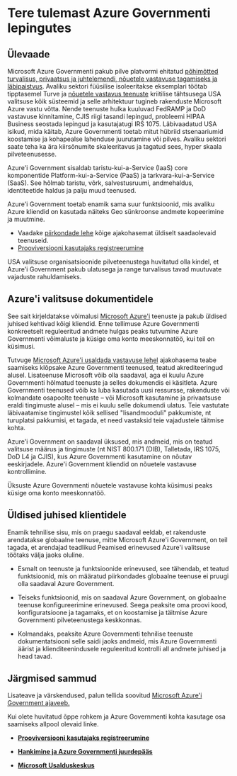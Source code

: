 <properties 
   pageTitle="Azure'i Government ülevaade | Microsoft Azure'i" 
   description="Selles artiklis antakse ülevaade Azure'i Government Cloud võimaluste ja usaldusväärne kujundus ja turvalisuse vastavuse kehtivad federal, riigi ja kohaliku valitsuse ettevõtete ja partnerite kasutada. " 
   services="Azure-Government"
   cloud="gov" 
   documentationCenter="" 
   authors="ryansoc" 
   manager="zakramer"    editor=""/>

<tags
   ms.service="multiple"
   ms.devlang="na"
   ms.topic="article"
   ms.tgt_pltfrm="na"
   ms.workload="azure-government" 
   ms.date="10/18/2016"
   ms.author="ryansoc"/>

# <a name="welcome-to-azure-government"></a>Tere tulemast Azure Governmenti lepingutes

## <a name="overview"></a>Ülevaade

Microsoft Azure Governmenti pakub pilve platvormi ehitatud [põhimõtted turvalisus, privaatsus ja juhtelemendi, nõuetele vastavuse tagamiseks ja läbipaistvus](http://azure.com/gov). Avaliku sektori füüsilise isoleeritakse eksemplari töötab tipptasemel Turve ja [nõuetele vastavus teenuste](https://azure.microsoft.com/support/trust-center/compliance/) kriitilise tähtsusega USA valitsuse kõik süsteemid ja selle arhitektuur tugineb rakenduste Microsoft Azure vastu võtta. Nende teenuste hulka kuuluvad FedRAMP ja DoD vastavuse kinnitamine, CJIS riigi tasandi lepingud, probleemi HIPAA Business seostada lepingud ja kasutajatugi IRS 1075. Läbivaadatud USA isikud, mida käitab, Azure Governmenti toetab mitut hübriid stsenaariumid koostamise ja kohapealse lahenduse juurutamine või pilves. Avaliku sektori saate teha ka ära kiirsõnumite skaleeritavus ja tagatud sees, hyper skaala pilveteenusesse.

Azure'i Government sisaldab taristu-kui-a-Service (IaaS) core komponentide Platform-kui-a-Service (PaaS) ja tarkvara-kui-a-Service (SaaS).  See hõlmab taristu, võrk, salvestusruumi, andmehaldus, identiteetide haldus ja palju muud teenused.

Azure'i Government toetab enamik sama suur funktsioonid, mis avaliku Azure kliendid on kasutada näiteks Geo sünkroonse andmete kopeerimine ja muutmine. 

- Vaadake [piirkondade lehe](https://azure.microsoft.com/regions/#services) kõige ajakohasemat üldiselt saadaolevaid teenuseid.
- [Prooviversiooni kasutajaks registreerumine](https://azuregov.microsoft.com/trial/azuregovtrial)

USA valitsuse organisatsioonide pilveteenustega huvitatud olla kindel, et Azure'i Government pakub ulatusega ja range turvalisus tavad muutuvate vajaduste rahuldamiseks.

## <a name="azure-government-documentation"></a>Azure'i valitsuse dokumentidele

See sait kirjeldatakse võimalusi [Microsoft Azure'i](https://azure.microsoft.com/features/gov/) teenuste ja pakub üldised juhised kehtivad kõigi kliendid. Enne tellimuse Azure Governmenti konkreetselt reguleeritud andmete hulgas peaks tutvumine Azure Governmenti võimaluste ja küsige oma konto meeskonnatöö, kui teil on küsimusi.

Tutvuge [Microsoft Azure'i usaldada vastavuse lehel](http://www.microsoft.com/en-us/TrustCenter/Compliance/default.aspx) ajakohasema teabe saamiseks klõpsake Azure Governmenti teenused, teatud akrediteeringud alusel. Lisateenuse Microsoft võib olla saadaval, aga ei kuulu Azure Governmenti hõlmatud teenuste ja selles dokumendis ei käsitleta. Azure Governmenti teenused võib ka luba kasutada uusi ressursse, rakenduste või kolmandate osapoolte teenuste – või Microsoft kasutamine ja privaatsuse eraldi tingimuste alusel – mis ei kuulu selle dokumendi ulatus. Teie vastutate läbivaatamise tingimustel kõik sellised "lisandmooduli" pakkumiste, nt turuplatsi pakkumisi, et tagada, et need vastaksid teie vajadustele täitmise kohta.

Azure'i Government on saadaval üksused, mis andmeid, mis on teatud valitsuse määrus ja tingimuste (nt NIST 800.171 (DIB), Talletada, IRS 1075, DoD L4 ja CJIS), kus Azure Governmenti kasutamine on nõutav eeskirjadele. Azure'i Government kliendid on nõuetele vastavuse kontrollimine.

Üksuste Azure Governmenti nõuetele vastavuse kohta küsimusi peaks küsige oma konto meeskonnatöö.

## <a name="general-guidance-for-customers"></a>Üldised juhised klientidele

Enamik tehnilise sisu, mis on praegu saadaval eeldab, et rakenduste arendatakse globaalne teenuse, mitte Microsoft Azure'i Government, on teil tagada, et arendajad teadlikud Peamised erinevused Azure'i valitsuse töötaks välja jaoks oluline.

- Esmalt on teenuste ja funktsioonide erinevused, see tähendab, et teatud funktsioonid, mis on määratud piirkondades globaalne teenuse ei pruugi olla saadaval Azure Government.

- Teiseks funktsioonid, mis on saadaval Azure Government, on globaalne teenuse konfigureerimine erinevused.  Seega peaksite oma proovi kood, konfiguratsioone ja tagamaks, et on koostamise ja täitmise Azure Governmenti pilveteenustega keskkonnas.

- Kolmandaks, peaksite Azure Governmenti tehnilise teenuste dokumentatsiooni selle saidi jaoks andmeid, mis Azure Governmenti äärist ja klienditeenindusele reguleeritud kontrolli all andmete juhised ja head tavad.

## <a name="next-steps"></a>Järgmised sammud

Lisateave ja värskendused, palun tellida soovitud <a href="https://blogs.msdn.microsoft.com/azuregov/">Microsoft Azure'i Government ajaveeb.</a>

Kui olete huvitatud õppe rohkem ja Azure Governmenti kohta kasutage osa saamiseks allpool olevaid linke.

- **[Prooviversiooni kasutajaks registreerumine](https://azuregov.microsoft.com/trial/azuregovtrial)**

- **[Hankimine ja Azure Governmenti juurdepääs](http://azure.com/gov)**

- **[Microsoft Usalduskeskus](https://azure.microsoft.com/support/trust-center/compliance/)**

